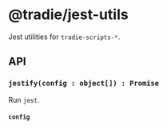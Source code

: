 # @tradie/jest-utils

Jest utilities for `tradie-scripts-*`.

## API

### `jestify(config : object[]) : Promise`

Run `jest`.

#### `config`
